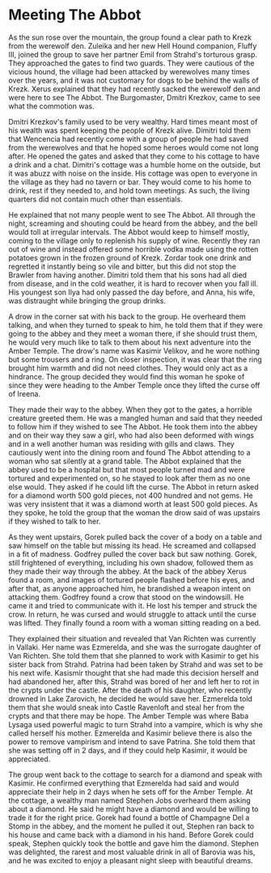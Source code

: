 # Meeting The Abbot

As the sun rose over the mountain, the group found a clear path to Krezk from the werewolf den. Zuleika and her new Hell Hound companion, Fluffy III, joined the group to save her partner Emil from Strahd's torturous grasp. They approached the gates to find two guards. They were cautious of the vicious hound, the village had been attacked by werewolves many times over the years, and it was not customary for dogs to be behind the walls of Krezk. Xerus explained that they had recently sacked the werewolf den and were here to see The Abbot. The Burgomaster, Dmitri Krezkov, came to see what the commotion was.

Dmitri Krezkov's family used to be very wealthy. Hard times meant most of his wealth was spent keeping the people of Krezk alive. Dimitri told them that Wencencia had recently come with a group of people he had saved from the werewolves and that he hoped some heroes would come not long after. He opened the gates and asked that they come to his cottage to have a drink and a chat. Dimitri's cottage was a humble home on the outside, but it was abuzz with noise on the inside. His cottage was open to everyone in the village as they had no tavern or bar. They would come to his home to drink, rest if they needed to, and hold town meetings. As such, the living quarters did not contain much other than essentials.

He explained that not many people went to see The Abbot. All through the night, screaming and shouting could be heard from the abbey, and the bell would toll at irregular intervals. The Abbot would keep to himself mostly, coming to the village only to replenish his supply of wine. Recently they ran out of wine and instead offered some horrible vodka made using the rotten potatoes grown in the frozen ground of Krezk. Zordar took one drink and regretted it instantly being so vile and bitter, but this did not stop the Brawler from having another. Dimitri told them that his sons had all died from disease, and in the cold weather, it is hard to recover when you fall ill. His youngest son Ilya had only passed the day before, and Anna, his wife, was distraught while bringing the group drinks.

A drow in the corner sat with his back to the group. He overheard them talking, and when they turned to speak to him, he told them that if they were going to the abbey and they meet a woman there, if she should trust them, he would very much like to talk to them about his next adventure into the Amber Temple. The drow's name was Kasimir Velikov, and he wore nothing but some trousers and a ring. On closer inspection, it was clear that the ring brought him warmth and did not need clothes. They would only act as a hindrance. The group decided they would find this woman he spoke of since they were heading to the Amber Temple once they lifted the curse off of Ireena.

They made their way to the abbey. When they got to the gates, a horrible creature greeted them. He was a mangled human and said that they needed to follow him if they wished to see The Abbot. He took them into the abbey and on their way they saw a girl, who had also been deformed with wings and in a well another human was residing with gills and claws. They cautiously went into the dining room and found The Abbot attending to a woman who sat silently at a grand table. The Abbot explained that the abbey used to be a hospital but that most people turned mad and were tortured and experimented on, so he stayed to look after them as no one else would. They asked if he could lift the curse. The Abbot in return asked for a diamond worth 500 gold pieces, not 400 hundred and not gems. He was very insistent that it was a diamond worth at least 500 gold pieces. As they spoke, he told the group that the woman the drow said of was upstairs if they wished to talk to her.

As they went upstairs, Gorek pulled back the cover of a body on a table and saw himself on the table but missing its head. He screamed and collapsed in a fit of madness. Godfrey pulled the cover back but saw nothing. Gorek, still frightened of everything, including his own shadow, followed them as they made their way through the abbey. At the back of the abbey Xerus found a room, and images of tortured people flashed before his eyes, and after that, as anyone approached him, he brandished a weapon intent on attacking them. Godfrey found a crow that stood on the windowsill. He came it and tried to communicate with it. He lost his temper and struck the crow. In return, he was cursed and would struggle to attack until the curse was lifted. They finally found a room with a woman sitting reading on a bed.

They explained their situation and revealed that Van Richten was currently in Vallaki. Her name was Ezmerelda, and she was the surrogate daughter of Van Richten. She told them that she planned to work with Kasimir to get his sister back from Strahd. Patrina had been taken by Strahd and was set to be his next wife. Kasismir thought that she had made this decision herself and had abandoned her, after this, Strahd was bored of her and left her to rot in the crypts under the castle. After the death of his daughter, who recently drowned in Lake Zarovich, he decided he would save her. Ezmerelda told them that she would sneak into Castle Ravenloft and steal her from the crypts and that there may be hope. The Amber Temple was where Baba Lysaga used powerful magic to turn Strahd into a vampire, which is why she called herself his mother. Ezmerelda and Kasimir believe there is also the power to remove vampirism and intend to save Patrina. She told them that she was setting off in 2 days, and if they could help Kasimir, it would be appreciated.

The group went back to the cottage to search for a diamond and speak with Kasimir. He confirmed everything that Ezmerelda had said and would appreciate their help in 2 days when he sets off for the Amber Temple. At the cottage, a wealthy man named Stephen Jobs overheard them asking about a diamond. He said he might have a diamond and would be willing to trade it for the right price. Gorek had found a bottle of Champagne Del a Stomp in the abbey, and the moment he pulled it out, Stephen ran back to his house and came back with a diamond in his hand. Before Gorek could speak, Stephen quickly took the bottle and gave him the diamond. Stephen was delighted, the rarest and most valuable drink in all of Barovia was his, and he was excited to enjoy a pleasant night sleep with beautiful dreams.